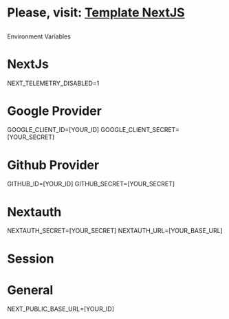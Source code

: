 # Please, visit: [Template NextJS](https://template-nextjs-4skq.vercel.app/)

##
Environment Variables
# NextJs
NEXT_TELEMETRY_DISABLED=1

# Google Provider
GOOGLE_CLIENT_ID=[YOUR_ID]
GOOGLE_CLIENT_SECRET=[YOUR_SECRET]

# Github Provider
GITHUB_ID=[YOUR_ID]
GITHUB_SECRET=[YOUR_SECRET]

# Nextauth
NEXTAUTH_SECRET=[YOUR_SECRET]
NEXTAUTH_URL=[YOUR_BASE_URL]

# Session

# General
NEXT_PUBLIC_BASE_URL=[YOUR_ID]
